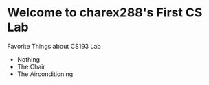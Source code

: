 # Welcome to charex288's First CS Lab

Favorite Things about CS193 Lab
- Nothing
- The Chair
- The Airconditioning
